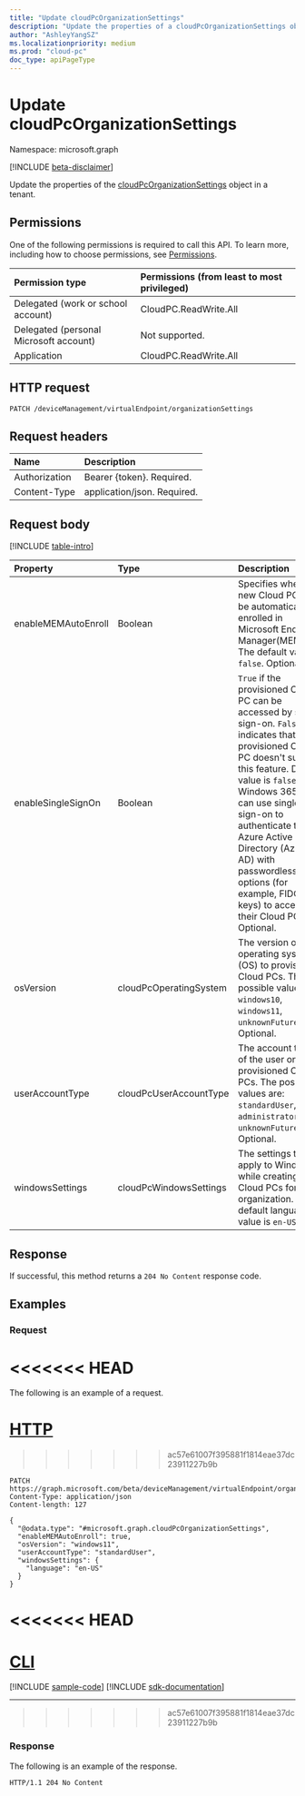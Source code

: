 ```yaml
---
title: "Update cloudPcOrganizationSettings"
description: "Update the properties of a cloudPcOrganizationSettings object."
author: "AshleyYangSZ"
ms.localizationpriority: medium
ms.prod: "cloud-pc"
doc_type: apiPageType
---
```


# Update cloudPcOrganizationSettings
Namespace: microsoft.graph

[!INCLUDE [beta-disclaimer](../../includes/beta-disclaimer.md)]

Update the properties of the [cloudPcOrganizationSettings](../resources/cloudpcorganizationsettings.md) object in a tenant.

## Permissions
One of the following permissions is required to call this API. To learn more, including how to choose permissions, see [Permissions](/graph/permissions-reference).

|Permission type|Permissions (from least to most privileged)|
|:---|:---|
|Delegated (work or school account)|CloudPC.ReadWrite.All|
|Delegated (personal Microsoft account)|Not supported.|
|Application|CloudPC.ReadWrite.All|

## HTTP request

<!-- {
  "blockType": "ignored"
}
-->
``` http
PATCH /deviceManagement/virtualEndpoint/organizationSettings
```

## Request headers
|Name|Description|
|:---|:---|
|Authorization|Bearer {token}. Required.|
|Content-Type|application/json. Required.|

## Request body
[!INCLUDE [table-intro](../../includes/update-property-table-intro.md)]


|Property|Type|Description|
|:---|:---|:---|
|enableMEMAutoEnroll|Boolean|Specifies whether new Cloud PCs will be automatically enrolled in Microsoft Endpoint Manager(MEM). The default value is `false`. Optional.|
|enableSingleSignOn|Boolean|`True` if the provisioned Cloud PC can be accessed by single sign-on. `False` indicates that the provisioned Cloud PC doesn't support this feature. Default value is `false`. Windows 365 users can use single sign-on to authenticate to Azure Active Directory (Azure AD) with passwordless options (for example, FIDO keys) to access their Cloud PC. Optional.|
|osVersion|cloudPcOperatingSystem|The version of the operating system (OS) to provision on Cloud PCs. The possible values are: `windows10`, `windows11`, `unknownFutureValue`. Optional.|
|userAccountType|cloudPcUserAccountType|The account type of the user on provisioned Cloud PCs. The possible values are: `standardUser`, `administrator`, `unknownFutureValue`. Optional.|
|windowsSettings|cloudPcWindowsSettings|The settings to apply to Windows while creating Cloud PCs for this organization. The default language value is `en-US`.|

## Response

If successful, this method returns a `204 No Content` response code.

## Examples

### Request

<<<<<<< HEAD
=======
The following is an example of a request.

# [HTTP](#tab/http)
>>>>>>> ac57e61007f395881f1814eae37dc23911227b9b
<!-- {
  "blockType": "request",
  "name": "update_cloudpcorganizationsettings"
}
-->
``` http
PATCH https://graph.microsoft.com/beta/deviceManagement/virtualEndpoint/organizationSettings
Content-Type: application/json
Content-length: 127

{
  "@odata.type": "#microsoft.graph.cloudPcOrganizationSettings",
  "enableMEMAutoEnroll": true,
  "osVersion": "windows11",
  "userAccountType": "standardUser",
  "windowsSettings": {
    "language": "en-US"
  }
}
```

<<<<<<< HEAD
=======
# [CLI](#tab/cli)
[!INCLUDE [sample-code](../includes/snippets/cli/update-cloudpcorganizationsettings-cli-snippets.md)]
[!INCLUDE [sdk-documentation](../includes/snippets/snippets-sdk-documentation-link.md)]

---

>>>>>>> ac57e61007f395881f1814eae37dc23911227b9b
### Response

The following is an example of the response.

<!-- {
  "blockType": "response",
  "truncated": true
}
-->
``` http
HTTP/1.1 204 No Content
```

